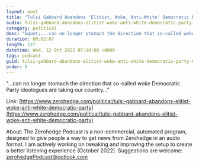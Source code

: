 ```yaml
---
layout: post
title: "Tulsi Gabbard Abandons 'Elitist, Woke, Anti-White' Democratic Party"
audio: tulsi-gabbard-abandons-elitist-woke-anti-white-democratic-party-1
category: political
desc: "&quot;...can no longer stomach the direction that so-called woke Democratic Party ideologues are taking our country...&quot;"
duration: 00:02:07
length: 127
datetime: Wed, 12 Oct 2022 07:10:00 +0000
tags: podcast
guid: tulsi-gabbard-abandons-elitist-woke-anti-white-democratic-party-0
order: 0
---
```

&quot;...can no longer stomach the direction that so-called woke Democratic Party ideologues are taking our country...&quot;

Link: [https://www.zerohedge.com/political/tulsi-gabbard-abandons-elitist-woke-anti-white-democratic-party](https://www.zerohedge.com/political/tulsi-gabbard-abandons-elitist-woke-anti-white-democratic-party)

About: The Zerohedge Podcast is a non-commercial, automated program, designed to give people a way to get news from Zerohedge in an audio format.  I am actively working on tweaking and improving the setup to create a better listening experience (October 2022).  Suggestions are welcome: [zerohedgePodcast@outlook.com](mailto:zerohedgePodcast@outlook.com)